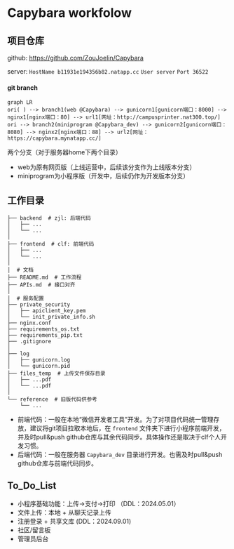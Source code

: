 # Capybara workfolow

## 项目仓库
github: https://github.com/ZouJoelin/Capybara

server: ```HostName b11931e194356b82.natapp.cc``` ```User server``` ```Port 36522```

#### git branch
```mermaid
graph LR
ori( ) --> branch1(web @Capybara) --> gunicorn1[gunicorn端口：8000] --> nginx1[nginx端口：80] --> url1[网址：http://campusprinter.nat300.top/]
ori --> branch2(miniprogram @Capybara_dev) --> gunicorn2[gunicorn端口：8080] --> nginx2[nginx端口：88] --> url2[网址：https://capybara.mynatapp.cc/]
```
两个分支（对于服务器home下两个目录）
* web为原有网页版（上线运营中，后续该分支作为上线版本分支）
* miniprogram为小程序版（开发中，后续仍作为开发版本分支）


## 工作目录
```
├── backend  # zjl: 后端代码
│   ├── ...
│   └── ...
│
├── frontend  # clf: 前端代码
│   ├── ...
│   └── ...
│
│  # 文档
├── README.md  # 工作流程
├── APIs.md  # 接口对齐
│
│  # 服务配置
├── private_security
│   ├── apiclient_key.pem
│   └── init_private_info.sh
├── nginx.conf
├── requirements_os.txt
├── requirements_pip.txt
├── .gitignore
│
├── log
│   ├── gunicorn.log
│   └── gunicorn.pid
├── files_temp  # 上传文件保存目录
│   ├── ...pdf
│   └── ...pdf
│
└── reference  # 旧版代码供参考
    └── ...
```

* 前端代码：一般在本地“微信开发者工具”开发。为了对项目代码统一管理存放，建议将git项目拉取本地后，在 ```frontend``` 文件夹下进行小程序前端开发，并及时pull&push github仓库与其余代码同步。具体操作还是取决于clf个人开发习惯。
* 后端代码：一般在服务器 ```Capybara_dev``` 目录进行开发。也需及时pull&push github仓库与前端代码同步。


## To_Do_List
* 小程序基础功能：上传->支付->打印 （DDL：2024.05.01）
* 文件上传：本地 + 从聊天记录上传
* 注册登录 + 共享文库 (DDL：2024.09.01)
* 社区/留言板
* 管理员后台


